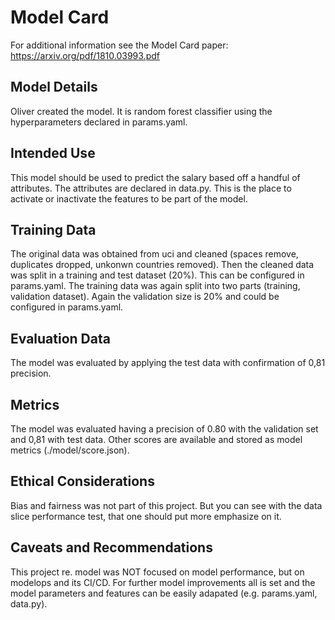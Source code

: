 # Model Card

For additional information see the Model Card paper: https://arxiv.org/pdf/1810.03993.pdf

## Model Details

Oliver created the model. It is random forest classifier using the hyperparameters declared in params.yaml.

## Intended Use

This model should be used to predict the salary based off a handful of attributes. The attributes are declared in data.py. This is the place to activate or inactivate the features to be part of the model.

## Training Data

The original data was obtained from uci and cleaned (spaces remove, duplicates dropped, unkonwn countries removed).
Then the cleaned data was split in a training and test dataset (20%). This can be configured in params.yaml. The training data
was again split into two parts (training, validation dataset). Again the validation size is 20% and could be configured in params.yaml.

## Evaluation Data

The model was evaluated by applying the test data with confirmation of 0,81 precision.

## Metrics

The model was evaluated having a precision of 0.80 with the validation set and 0,81 with test data.
Other scores are available and stored as model metrics (./model/score.json).

## Ethical Considerations

Bias and fairness was not part of this project. But you can see with the data slice performance test, that one should put more emphasize on it.

## Caveats and Recommendations

This project re. model was NOT focused on model performance, but on modelops and its CI/CD. For further model improvements all is set and the model parameters and features can be easily adapated (e.g. params.yaml, data.py).
